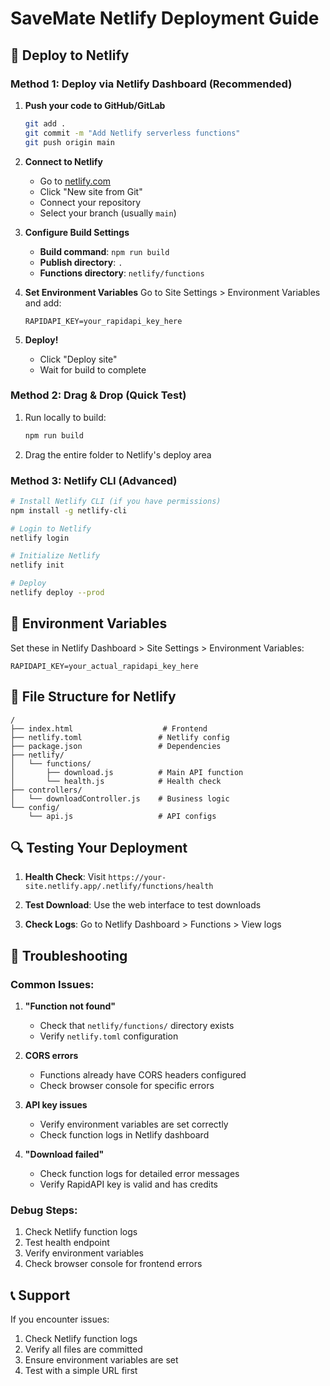 # SaveMate Netlify Deployment Guide

## 🚀 Deploy to Netlify

### Method 1: Deploy via Netlify Dashboard (Recommended)

1. **Push your code to GitHub/GitLab**
   ```bash
   git add .
   git commit -m "Add Netlify serverless functions"
   git push origin main
   ```

2. **Connect to Netlify**
   - Go to [netlify.com](https://netlify.com)
   - Click "New site from Git"
   - Connect your repository
   - Select your branch (usually `main`)

3. **Configure Build Settings**
   - **Build command**: `npm run build`
   - **Publish directory**: `.`
   - **Functions directory**: `netlify/functions`

4. **Set Environment Variables**
   Go to Site Settings > Environment Variables and add:
   ```
   RAPIDAPI_KEY=your_rapidapi_key_here
   ```

5. **Deploy!**
   - Click "Deploy site"
   - Wait for build to complete

### Method 2: Drag & Drop (Quick Test)

1. Run locally to build:
   ```bash
   npm run build
   ```

2. Drag the entire folder to Netlify's deploy area

### Method 3: Netlify CLI (Advanced)

```bash
# Install Netlify CLI (if you have permissions)
npm install -g netlify-cli

# Login to Netlify
netlify login

# Initialize Netlify
netlify init

# Deploy
netlify deploy --prod
```

## 🔧 Environment Variables

Set these in Netlify Dashboard > Site Settings > Environment Variables:

```
RAPIDAPI_KEY=your_actual_rapidapi_key_here
```

## 📁 File Structure for Netlify

```
/
├── index.html                    # Frontend
├── netlify.toml                 # Netlify config
├── package.json                 # Dependencies
├── netlify/
│   └── functions/
│       ├── download.js          # Main API function
│       └── health.js            # Health check
├── controllers/
│   └── downloadController.js    # Business logic
└── config/
    └── api.js                   # API configs
```

## 🔍 Testing Your Deployment

1. **Health Check**: Visit `https://your-site.netlify.app/.netlify/functions/health`

2. **Test Download**: Use the web interface to test downloads

3. **Check Logs**: Go to Netlify Dashboard > Functions > View logs

## 🐛 Troubleshooting

### Common Issues:

1. **"Function not found"**
   - Check that `netlify/functions/` directory exists
   - Verify `netlify.toml` configuration

2. **CORS errors**
   - Functions already have CORS headers configured
   - Check browser console for specific errors

3. **API key issues**
   - Verify environment variables are set correctly
   - Check function logs in Netlify dashboard

4. **"Download failed"**
   - Check function logs for detailed error messages
   - Verify RapidAPI key is valid and has credits

### Debug Steps:

1. Check Netlify function logs
2. Test health endpoint
3. Verify environment variables
4. Check browser console for frontend errors

## 📞 Support

If you encounter issues:
1. Check Netlify function logs
2. Verify all files are committed
3. Ensure environment variables are set
4. Test with a simple URL first
